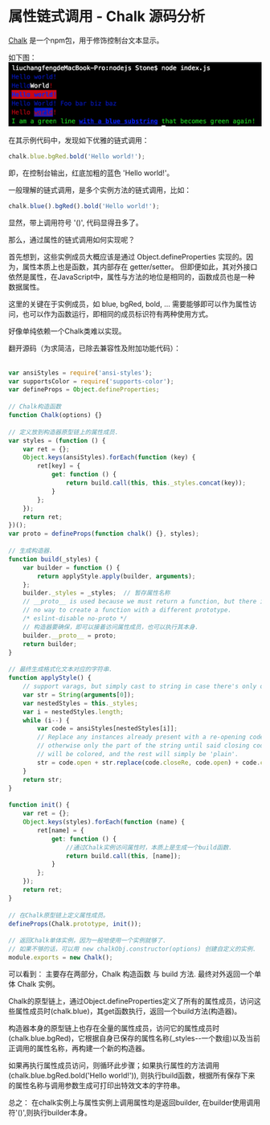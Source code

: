 # 属性链式调用 - Chalk 源码分析

[Chalk](https://www.npmjs.com/package/chalk) 是一个npm包，用于修饰控制台文本显示。

如下图：
![](./images/chalk.png)

在其示例代码中，发现如下优雅的链式调用：
```javascript
chalk.blue.bgRed.bold('Hello world!');
```
即，在控制台输出，红底加粗的蓝色 'Hello world!'。

一般理解的链式调用，是多个实例方法的链式调用，比如：
```javascript
chalk.blue().bgRed().bold('Hello world!');
```
显然，带上调用符号 '()', 代码显得丑多了。

那么，通过属性的链式调用如何实现呢？

首先想到，这些实例成员大概应该是通过 Object.defineProperties 实现的。因为，属性本质上也是函数，其内部存在 getter/setter。
但即便如此，其对外接口依然是属性，在JavaScript中，属性与方法的地位是相同的，函数成员也是一种数据属性。

这里的关键在于实例成员，如 blue, bgRed, bold, ... 需要能够即可以作为属性访问，也可以作为函数运行，即相同的成员标识符有两种使用方式。

好像单纯依赖一个Chalk类难以实现。

翻开源码（为求简洁，已除去兼容性及附加功能代码）：
```javascript

var ansiStyles = require('ansi-styles');
var supportsColor = require('supports-color');
var defineProps = Object.defineProperties;

// Chalk构造函数
function Chalk(options) {}

// 定义放到构造器原型链上的属性成员.
var styles = (function () {
	var ret = {};
	Object.keys(ansiStyles).forEach(function (key) {
		ret[key] = {
			get: function () {
				return build.call(this, this._styles.concat(key));
			}
		};
	});
	return ret;
})();
var proto = defineProps(function chalk() {}, styles);

// 生成构造器.
function build(_styles) {
	var builder = function () {
		return applyStyle.apply(builder, arguments);
	};
	builder._styles = _styles;	// 暂存属性名称
	// __proto__ is used because we must return a function, but there is
	// no way to create a function with a different prototype.
	/* eslint-disable no-proto */
	// 构造器要确保，即可以接着访问属性成员，也可以执行其本身.
	builder.__proto__ = proto;
	return builder;
}

// 最终生成格式化文本对应的字符串.
function applyStyle() {
	// support varags, but simply cast to string in case there's only one arg
	var str = String(arguments[0]);
	var nestedStyles = this._styles;
	var i = nestedStyles.length;
	while (i--) {
		var code = ansiStyles[nestedStyles[i]];
		// Replace any instances already present with a re-opening code
		// otherwise only the part of the string until said closing code
		// will be colored, and the rest will simply be 'plain'.
		str = code.open + str.replace(code.closeRe, code.open) + code.close;
	}
	return str;
}

function init() {
	var ret = {};
	Object.keys(styles).forEach(function (name) {
		ret[name] = {
			get: function () {
				//通过Chalk实例访问属性时，本质上是生成一个build函数.
				return build.call(this, [name]);
			}
		};
	});
	return ret;
}

// 在Chalk原型链上定义属性成员。
defineProps(Chalk.prototype, init());

// 返回Chalk单体实例，因为一般地使用一个实例就够了.
// 如果不够的话，可以用 new chalkObj.constructor(options) 创建自定义的实例.
module.exports = new Chalk();
```

可以看到：
主要存在两部分，Chalk 构造函数 与 build 方法. 最终对外返回一个单体 Chalk 实例。

Chalk的原型链上，通过Object.defineProperties定义了所有的属性成员，访问这些属性成员时(chalk.blue)，其get函数执行，返回一个build方法(构造器)。

构造器本身的原型链上也存在全量的属性成员，访问它的属性成员时(chalk.blue.bgRed)，它根据自身已保存的属性名称(\_styles--一个数组)以及当前正调用的属性名称，再构建一个新的构造器。

如果再执行属性成员访问，则循环此步骤；如果执行属性的方法调用(chalk.blue.bgRed.bold('Hello world!')), 则执行build函数，根据所有保存下来的属性名称与调用参数生成可打印出特效文本的字符串。

总之： 在chalk实例上与属性实例上调用属性均是返回builder, 在builder使用调用符'()',则执行builder本身。
